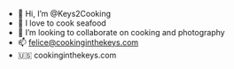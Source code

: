 - 👋 Hi, I’m @Keys2Cooking
- 🌱 I love to cook seafood
- 💞️ I’m looking to collaborate on cooking and photography
- 📫 felice@cookinginthekeys.com
- 🇺🇸 cookinginthekeys.com

<!---
Keys2Cooking/Keys2Cooking is a ✨ special ✨ repository because its `README.md` (this file) appears on your GitHub profile.
You can click the Preview link to take a look at your changes.
--->

